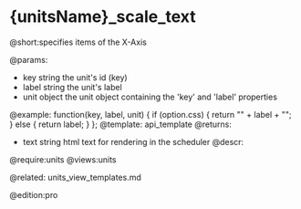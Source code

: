{unitsName}_scale_text
=============
@short:specifies items of the X-Axis
	
@params:
- key 	string 		the unit's id (key)
- label 	string	the unit's label
- unit 	object 		the unit object containing the 'key' and 'label' properties


@example:
function(key, label, unit) {
	if (option.css) {
		return "<span class='" + option.css + "'>" + label + "</span>";
	} else {
		return label;
	}
};
@template:	api_template
@returns:
- text    string     html text for rendering in the scheduler
@descr:


	
@require:units
@views:units


@related:
	units_view_templates.md

@edition:pro